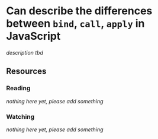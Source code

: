 # Can describe the differences between `bind`, `call`, `apply` in JavaScript

_description tbd_

## Resources

### Reading

_nothing here yet, please add something_

### Watching

_nothing here yet, please add something_
